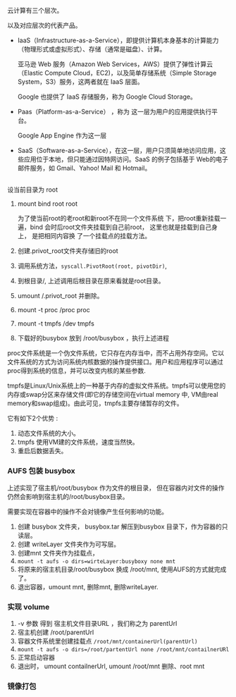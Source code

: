 云计算有三个层次。

以及对应层次的代表产品。

* IaaS（Infrastructure-as-a-Service），即提供计算机本身基本的计算能力（物理形式或虚拟形式）、存储（通常是磁盘）、计算。

  亚马逊 Web 服务（Amazon Web Services，AWS）提供了弹性计算云（Elastic Compute Cloud，EC2)，以及简单存储系统（Simple Storage System，S3）服务，这两者就在 IaaS 层面。

  Google 也提供了 IaaS 存储服务，称为 Google Cloud Storage。

* Paas（Platform-as-a-Service） ，称为 这一层为用户的应用提供执行平台。

  Google App Engine 作为这一层

* SaaS（Software-as-a-Service），在这一层，用户只须简单地访问应用，这些应用位于本地，但只能通过因特网访问。SaaS 的例子包括基于 Web的电子邮件服务，如 Gmail、Yahoo! Mail 和 Hotmail。







##  

设当前目录为 root

1. mount bind root root 

   为了使当前root的老root和新root不在同一个文件系统 下，把root重新挂载一遍，bind 会时后root文件夹挂载到自己前root， 这里也就是挂载到自己身上， 是把相同内容换 了一个挂载点的挂载方法。

2. 创建.privot_root文件夹存储旧的root

3. 调用系统方法，`syscall.PivotRoot(root, pivotDir)`,  

4. 到根目录/, 上述调用后根目录在原来看就是root目录。

5. umount /.privot_root 并删除。

6. mount -t proc /proc proc

7. mount -t tmpfs /dev tmpfs

8. 下载好的busybox 放到 /root/busybox ，执行上述进程



proc文件系统是一个伪文件系统，它只存在内存当中，而不占用外存空间。它以文件系统的方式为访问系统内核数据的操作提供接口。用户和应用程序可以通过proc得到系统的信息，并可以改变内核的某些参数.

tmpfs是Linux/Unix系统上的一种基于内存的虚拟文件系统。tmpfs可以使用您的内存或swap分区来存储文件(即它的存储空间在virtual memory 中, VM由real memory和swap组成)。由此可见，tmpfs主要存储暂存的文件。

它有如下2个优势 : 

1. 动态文件系统的大小。
2. tmpfs 使用VM建的文件系统，速度当然快。
3. 重启后数据丢失。



### AUFS 包装 busybox

上述实现了宿主机/root/busybox 作为文件的根目录， 但在容器内对文件的操作仍然会影响到宿主机的/root/busybox目录。

需要实现在容器中的操作不会对镜像产生任何影响的功能。

1. 创建 busybox 文件夹， busybox.tar 解压到busybox 目录下，作为容器的只读层。
2. 创建 writeLayer 文件夹作为可写层。
3. 创建mnt 文件夹作为挂载点，
4. `mount -t aufs -o dirs=wirteLayer:busyboxy none mnt`
5. 将原来的宿主机目录/root/busybox 换成 /root/mnt, 使用AUFS的方式就完成了。
6. 退出容器，umount mnt, 删除mnt, 删除writeLayer.





### 实现 volume 

1. -v 参数 得到 宿主机文件目录URL ，我们称之为 parentUrl
2. 宿主机创建 /root/parentUrl
3. 容器文件系统里创建挂载点 `/root/mnt/containerUrl(parentUrl)`
4. `mount -t aufs -o dirs=/root/partentUrl none /root/mnt/contailnerURl   `
5. 正常启动容器
6. 退出时， umount contailnerUrl, umount /root/mnt  删除、root mnt





### 镜像打包

